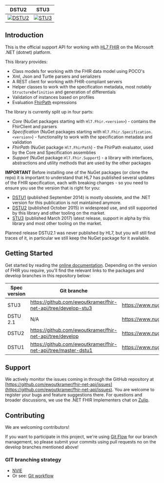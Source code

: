 |DSTU2|STU3|
|---|---|
|[![DSTU2](https://ci.appveyor.com/api/projects/status/tt94it79sgl172up/branch/develop?svg=true)](https://ci.appveyor.com/project/ewoutkramer/fhir-net-api-7cq0g/branch/develop)|[![STU3](https://ci.appveyor.com/api/projects/status/tt94it79sgl172up/branch/develop-stu3?svg=true)](https://ci.appveyor.com/project/ewoutkramer/fhir-net-api-7cq0g/branch/develop-stu3)|

## Introduction ##
This is the official support API for working with [HL7 FHIR][fhir-spec] on the Microsoft .NET (dotnet) platform.

This library provides:
* Class models for working with the FHIR data model using POCO's
* Xml, Json and Turtle parsers and serializers
* A REST client for working with FHIR-compliant servers
* Helper classes to work with the specification metadata, most notably `StructureDefinition` and generation of differentials
* Validation of instances based on profiles
* Evaluation [FhirPath][fhirpath-spec] expressions

The library is currently split up in four parts:
* *Core* (NuGet packages starting with `Hl7.Fhir.<version>`) - contains the FhirClient and parsers
* *Specification* (NuGet packages starting with `Hl7.Fhir.Specification.<version>`) - functionality to work with the specification metadata and validation
* *FhirPath* (NuGet package `Hl7.FhirPath`) - the FhirPath evaluator, used by the Core and Specification assemblies
* *Support* (NuGet package `Hl7.Fhir.Support`) - a library with interfaces, abstractions and utility methods that are used by the other packages

**IMPORTANT**
Before installing one of the NuGet packages (or clone the repo) it is important to understand that HL7 has published several updates of the FHIR specification,
each with breaking changes - so you need to ensure you use the version that is right for you:

* [DSTU1][dstu1-spec] (published September 2014) is mostly obsolete, and the .NET version for this publication is not maintained anymore.
* [DSTU2][dstu2-spec] (published October 2015) in widespread use, and still supported by this library and other tooling on the market.
* [STU3][stu3-spec] (published March 2017) latest release, support in alpha by this library and most other tooling on the market.

Planned release DSTU2.1 was never published by HL7, but you will still find traces of it, in particular we still keep the NuGet package for it available.

## Getting Started ##
Get started by reading the [online documentation][netapi-docu]. Depending on the version of FHIR you require, you'll find the relevant links to the packages
and develop branches in this repository below:

|Spec version|Git branche|Core NuGet|Specification NuGet|
|---|---|---|---|
|STU3|https://github.com/ewoutkramer/fhir-net-api/tree/develop-stu3|https://www.nuget.org/packages/Hl7.Fhir.STU3/|https://www.nuget.org/packages/Hl7.Fhir.Specification.STU3/|
|DSTU 2.1|N/A|https://www.nuget.org/packages/Hl7.Fhir.DSTU21/|https://www.nuget.org/packages/Hl7.Fhir.Specification.DSTU21/|
|DSTU2| https://github.com/ewoutkramer/fhir-net-api/tree/develop|https://www.nuget.org/packages/Hl7.Fhir.DSTU2/ | https://www.nuget.org/packages/Hl7.Fhir.Specification.DSTU2/ |
|DSTU1| https://github.com/ewoutkramer/fhir-net-api/tree/master-dstu1|https://www.nuget.org/packages/Hl7.Fhir.DSTU/ | https://www.nuget.org/packages/Hl7.Fhir.Specification.DSTU/ |
  
## Support 
We actively monitor the issues coming in through the GitHub repository at [https://github.com/ewoutkramer/fhir-net-api/issues](https://github.com/ewoutkramer/fhir-net-api/issues). You are welcome to register your bugs and feature suggestions there. For questions and broader discussions, we use the .NET FHIR Implementers chat on [Zulip][netapi-zulip].

## Contributing ##
We are welcoming contributors!

If you want to participate in this project, we're using [Git Flow][nvie] for our branch management, so please submit your commits using pull requests no on the develop branches mentioned above! 

[netapi-docu]: http://ewoutkramer.github.io/fhir-net-api/docu-index.html
[netapi-zulip]: https://chat.fhir.org/#narrow/stream/dotnet
[nvie]: http://nvie.com/posts/a-successful-git-branching-model/
[fhir-spec]: http://www.hl7.org/fhir
[dstu1-spec]: http://hl7.org/fhir/DSTU1/index.html
[dstu2-spec]: http://hl7.org/fhir/DSTU2/index.html
[stu3-spec]: http://www.hl7.org/fhir
[fhirpath-spec]: http://hl7.org/fhirpath/

### GIT branching strategy 
- [NVIE](http://nvie.com/posts/a-successful-git-branching-model/)
- Or see: [Git workflow](https://www.atlassian.com/git/workflows#!workflow-gitflow)
